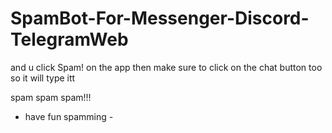 # SpamBot-For-Messenger-Discord-TelegramWeb
and u click Spam! on the app
then make sure to click on the chat button too so it will type itt



spam spam spam!!!


- have fun spamming -
